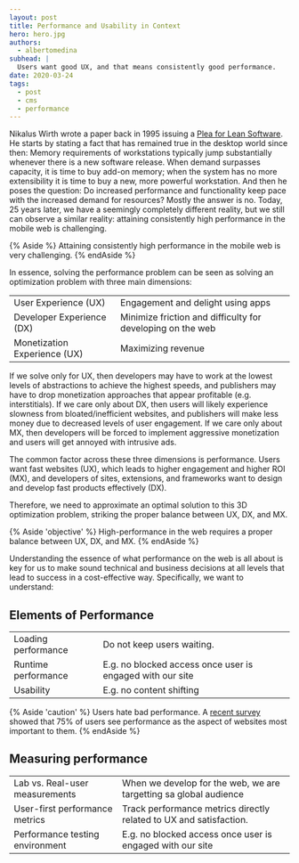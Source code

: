 ```yaml
---
layout: post
title: Performance and Usability in Context
hero: hero.jpg
authors:
  - albertomedina
subhead: |
  Users want good UX, and that means consistently good performance.
date: 2020-03-24
tags:
  - post
  - cms
  - performance
---
```

Nikalus Wirth wrote a paper back in 1995 issuing a [Plea for Lean Software](https://dl.acm.org/doi/10.1109/2.348001). He starts by stating a fact that has remained true in the desktop world since then: Memory requirements of workstations typically jump substantially whenever there is a new software release. When demand surpasses capacity, it is time to buy add-on memory; when the system has no more extensibility it is time to buy a new, more powerful workstation.  And then he poses the question: Do increased performance and functionality keep pace with the increased demand for resources? Mostly the answer is no. Today, 25 years later, we have a seemingly completely different reality, but we still can observe a similar reality: attaining consistently high performance in the mobile web is challenging.

{% Aside %}
Attaining consistently high performance in the mobile web is very challenging.
{% endAside %}

In essence, solving the performance problem can be seen as solving an optimization problem with three main dimensions:

<div class="w-table-wrapper">
  <table>
    <tbody>
      <tr>
        <td><bold>User Experience (UX)<bold></td>
        <td>Engagement and delight using apps</td>
      </tr>
      <tr>
        <td>Developer Experience (DX)</td>
        <td>Minimize friction and difficulty for developing on the web</td>
      </tr>
      <tr>
        <td>Monetization Experience (UX)</td>
        <td>Maximizing revenue</td>
      </tr>
    </tbody>
  </table>
</div>

If we solve only for UX, then developers may have to work at the lowest levels of abstractions to achieve the highest speeds, and publishers may have to drop monetization approaches that appear profitable (e.g. interstitials). If we care only about DX, then users will likely  experience slowness from bloated/inefficient websites, and publishers will make less money due to decreased levels of user engagement. If we care only about MX, then developers will be forced to implement aggressive monetization and users will get annoyed with intrusive ads.

The common factor across these three dimensions is performance. Users want fast websites (UX), which leads to higher engagement and higher ROI (MX), and developers of sites, extensions, and frameworks want to design and develop fast products effectively (DX).

Therefore, we need to approximate an optimal solution to this 3D optimization problem, striking the proper balance between UX, DX, and MX.

{% Aside  'objective' %}
High-performance in the web requires a proper balance between UX, DX, and MX.
{% endAside %}

Understanding the essence of what performance on the web is all about is key for us to make sound technical and business decisions at all levels that lead to success in a cost-effective way. Specifically, we want to understand:

## Elements of Performance

<div class="w-table-wrapper">
  <table>
    <tbody>
      <tr>
        <td><bold>Loading performance<bold></td>
        <td>Do not keep users waiting.</td>
      </tr>
      <tr>
        <td>Runtime performance</td>
        <td>E.g. no blocked access once user is engaged with our site</td>
      </tr>
      <tr>
        <td>Usability</td>
        <td>E.g. no content shifting</td>
      </tr>
    </tbody>
  </table>
</div>

{% Aside  'caution' %}
Users hate bad performance. A [recent survey](https://www.thinkwithgoogle.com/intl/en-gb/advertising-channels/mobile/need-speed-evaluating-perception-and-reality-speed-mobile-web/) showed that 75% of users see performance as the aspect of websites most important to them.
{% endAside %}

## Measuring performance

<div class="w-table-wrapper">
  <table>
    <tbody>
      <tr>
        <td><bold>Lab vs. Real-user measurements<bold></td>
        <td>When we develop for the web, we are targetting sa global audience</td>
      </tr>
      <tr>
        <td>User-first performance metrics</td>
        <td>Track performance metrics directly related to UX and satisfaction.</td>
      </tr>
      <tr>
        <td>Performance testing environment</td>
        <td>E.g. no blocked access once user is engaged with our site</td>
      </tr>
    </tbody>
  </table>
</div>

[collection]: /wordpress
